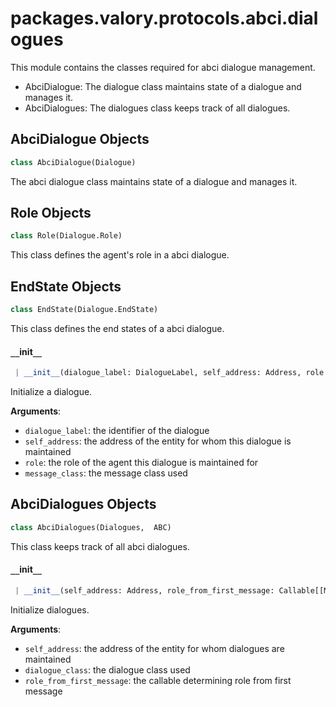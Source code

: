 <a name="packages.valory.protocols.abci.dialogues"></a>
# packages.valory.protocols.abci.dialogues

This module contains the classes required for abci dialogue management.

- AbciDialogue: The dialogue class maintains state of a dialogue and manages it.
- AbciDialogues: The dialogues class keeps track of all dialogues.

<a name="packages.valory.protocols.abci.dialogues.AbciDialogue"></a>
## AbciDialogue Objects

```python
class AbciDialogue(Dialogue)
```

The abci dialogue class maintains state of a dialogue and manages it.

<a name="packages.valory.protocols.abci.dialogues.AbciDialogue.Role"></a>
## Role Objects

```python
class Role(Dialogue.Role)
```

This class defines the agent's role in a abci dialogue.

<a name="packages.valory.protocols.abci.dialogues.AbciDialogue.EndState"></a>
## EndState Objects

```python
class EndState(Dialogue.EndState)
```

This class defines the end states of a abci dialogue.

<a name="packages.valory.protocols.abci.dialogues.AbciDialogue.__init__"></a>
#### `__`init`__`

```python
 | __init__(dialogue_label: DialogueLabel, self_address: Address, role: Dialogue.Role, message_class: Type[AbciMessage] = AbciMessage) -> None
```

Initialize a dialogue.

**Arguments**:

- `dialogue_label`: the identifier of the dialogue
- `self_address`: the address of the entity for whom this dialogue is maintained
- `role`: the role of the agent this dialogue is maintained for
- `message_class`: the message class used

<a name="packages.valory.protocols.abci.dialogues.AbciDialogues"></a>
## AbciDialogues Objects

```python
class AbciDialogues(Dialogues,  ABC)
```

This class keeps track of all abci dialogues.

<a name="packages.valory.protocols.abci.dialogues.AbciDialogues.__init__"></a>
#### `__`init`__`

```python
 | __init__(self_address: Address, role_from_first_message: Callable[[Message, Address], Dialogue.Role], dialogue_class: Type[AbciDialogue] = AbciDialogue) -> None
```

Initialize dialogues.

**Arguments**:

- `self_address`: the address of the entity for whom dialogues are maintained
- `dialogue_class`: the dialogue class used
- `role_from_first_message`: the callable determining role from first message

